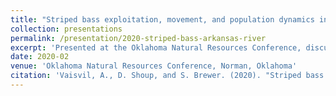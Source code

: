 ```yaml
---
title: "Striped bass exploitation, movement, and population dynamics in the lower Arkansas River basin"
collection: presentations
permalink: /presentation/2020-striped-bass-arkansas-river
excerpt: 'Presented at the Oklahoma Natural Resources Conference, discussing Striped Bass exploitation, movement, and population dynamics in the lower Arkansas River basin.'
date: 2020-02
venue: 'Oklahoma Natural Resources Conference, Norman, Oklahoma'
citation: 'Vaisvil, A., D. Shoup, and S. Brewer. (2020). "Striped bass exploitation, movement, and population dynamics in the lower Arkansas River basin." Oklahoma Natural Resources Conference, Norman, Oklahoma.'
---
```

